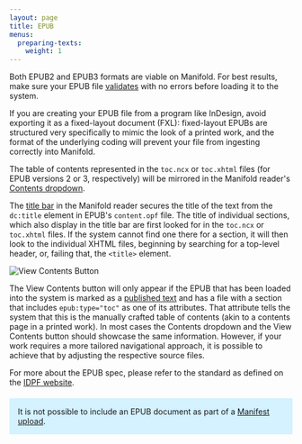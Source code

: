 ```yaml
---
layout: page
title: EPUB
menus:
  preparing-texts:
    weight: 1
---
```


Both EPUB2 and EPUB3 formats are viable on Manifold. For best results, make sure your EPUB file [validates](http://validator.idpf.org/) with no errors before loading it to the system.

If you are creating your EPUB file from a program like InDesign, avoid exporting it as a fixed-layout document (FXL): fixed-layout EPUBs are structured very specifically to mimic the look of a printed work, and the format of the underlying coding will prevent your file from ingesting correctly into Manifold.

The table of contents represented in the `toc.ncx` or `toc.xhtml` files (for EPUB versions 2 or 3, respectively) will be mirrored in the Manifold reader's [Contents dropdown](/docs/reading/interface.html#contents).

The [title bar](/docs/reading/interface.html#title-bar) in the Manifold reader secures the title of the text from the `dc:title` element in EPUB's `content.opf` file. The title of individual sections, which also display in the title bar are first looked for in the `toc.ncx` or `toc.xhtml` files. If the system cannot find one there for a section, it will then look to the individual XHTML files, beginning by searching for a top-level header, or, failing that, the `<title>` element.

![View Contents Button](/docs/assets/projects/view-contents.png)

The View Contents button will only appear if the EPUB that has been loaded into the system is marked as a [published text](/docs/projects/customizing/texts.html#published-texts) and has a file with a section that includes `epub:type="toc"` as one of its attributes. That attribute tells the system that this is the manually crafted table of contents (akin to a contents page in a printed work). In most cases the Contents dropdown and the View Contents button should showcase the same information. However, if your work requires a more tailored navigational approach, it is possible to achieve that by adjusting the respective source files.

For more about the EPUB spec, please refer to the standard as defined on the [IDPF website](http://idpf.org/epub/31).

<div style="background: #d4f2ff; margin: 20px 0; padding: 15px;">
It is not possible to include an EPUB document as part of a <a href="/docs/projects/preparing/index.html#manifest">Manifest upload</a>.
</div>
